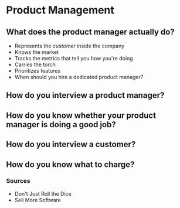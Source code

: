 # Product Management

## What does the product manager actually do?

* Represents the _customer_ inside the company
* Knows the market
* Tracks the metrics that tell you how you're doing
* Carries the torch
* Prioritizes features
* When should you hire a dedicated product manager?


## How do you interview a product manager?


##  How do you know whether your product manager is doing a good job?


## How do you interview a customer?

## How do you know what to charge?

### Sources

* Don't Just Roll the Dice
* Sell More Software
